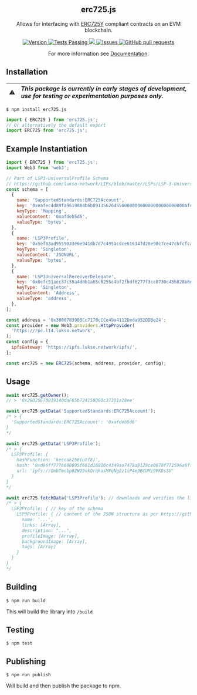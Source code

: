 <p align="center">
 <h2 align="center"><strong>erc725.js</strong></h2>
 <p align="center">Allows for interfacing with <a href="https://github.com/lukso-network/LIPs/blob/master/LSPs/LSP-2-ERC725YJSONSchema.md">ERC725Y</a> compliant contracts on an EVM blockchain.</p>
</p>

<p align="center">
<a href="https://github.com/ERC725Alliance/erc725.js/actions">
    <img alt="Version" src="https://badge.fury.io/js/erc725.js.svg" />
  </a>
  
  <a href="https://github.com/ERC725Alliance/erc725.js/actions">
    <img alt="Tests Passing" src="https://github.com/ERC725Alliance/erc725.js/actions/workflows/node.js.yml/badge.svg" />
  </a>
  <a href="https://codecov.io/gh/ERC725Alliance/erc725.js">
    <img src="https://codecov.io/gh/ERC725Alliance/erc725.js/branch/main/graph/badge.svg" />
  </a>
  <a href="https://github.com/ERC725Alliance/erc725.js/issues">
    <img alt="Issues" src="https://img.shields.io/github/issues/ERC725Alliance/erc725.js?color=0088ff" />
  </a>
  <a href="https://github.com/ERC725Alliance/erc725.js/pulls">
    <img alt="GitHub pull requests" src="https://img.shields.io/github/issues-pr/ERC725Alliance/erc725.js?color=0088ff" />
  </a>
</p>
<p align="center">For more information see <a href="https://docs.lukso.tech/tools/erc725js/getting-started">Documentation</a>.</p>

## Installation

| :warning: | _This package is currently in early stages of development,<br/> use for testing or experimentation purposes only._ |
| :-------: | :----------------------------------------------------------------------------------------------------------------- |

```shell script
$ npm install erc725.js
```

```js
import { ERC725 } from 'erc725.js';
// Or alternatively the default export
import ERC725 from 'erc725.js';
```

## Example Instantiation

```js
import { ERC725 } from 'erc725.js';
import Web3 from 'web3';

// Part of LSP3-UniversalProfile Schema
// https://github.com/lukso-network/LIPs/blob/master/LSPs/LSP-3-UniversalProfile.md
const schema = [
  {
    name: 'SupportedStandards:ERC725Account',
    key: '0xeafec4d89fa9619884b6b89135626455000000000000000000000000afdeb5d6',
    keyType: 'Mapping',
    valueContent: '0xafdeb5d6',
    valueType: 'bytes',
  },
  {
    name: 'LSP3Profile',
    key: '0x5ef83ad9559033e6e941db7d7c495acdce616347d28e90c7ce47cbfcfcad3bc5',
    keyType: 'Singleton',
    valueContent: 'JSONURL',
    valueType: 'bytes',
  },
  {
    name: 'LSP1UniversalReceiverDelegate',
    key: '0x0cfc51aec37c55a4d0b1a65c6255c4bf2fbdf6277f3cc0730c45b828b6db8b47',
    keyType: 'Singleton',
    valueContent: 'Address',
    valueType: 'address',
  },
];

const address = '0x3000783905Cc7170cCCe49a4112Deda952DDBe24';
const provider = new Web3.providers.HttpProvider(
  'https://rpc.l14.lukso.network',
);
const config = {
  ipfsGateway: 'https://ipfs.lukso.network/ipfs/',
};

const erc725 = new ERC725(schema, address, provider, config);
```

## Usage

```js
await erc725.getOwner();
// > '0x28D25E70819140daF65b724158D00c373D1a18ee'

await erc725.getData('SupportedStandards:ERC725Account');
/* > {
  'SupportedStandards:ERC725Account': '0xafdeb5d6'
}
*/

await erc725.getData('LSP3Profile');
/* > {
  LSP3Profile: {
    hashFunction: 'keccak256(utf8)',
    hash: '0xd96ff7776660095f661d16010c4349aa7478a9129ce0670f771596a6ff2d864a',
    url: 'ipfs://QmbTmcbp8ZW23vkQrqkasMFqNg2z1iP4e3BCUMz9PKDsSV'
  }
}
*/

await erc725.fetchData('LSP3Profile'); // downloads and verifies the linked JSON
/* > {
  LSP3Profile: { // key of the schema
    LSP3Profile: { // content of the JSON structure as per https://github.com/lukso-network/LIPs/blob/master/LSPs/LSP-3-UniversalProfile.md
      name: '...',
      links: [Array],
      description: "...",
      profileImage: [Array],
      backgroundImage: [Array],
      tags: [Array]
    }
  }
}
*/
```

## Building

```shell script
$ npm run build
```

This will build the library into `/build`

## Testing

```shell script
$ npm test
```

## Publishing

```shell script
$ npm run publish
```

Will build and then publish the package to npm.
